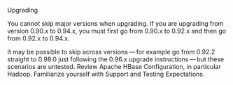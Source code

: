 Upgrading

You cannot skip major versions when upgrading. If you are upgrading from version 0.90.x to 0.94.x, you must first go from 0.90.x to 0.92.x and then go from 0.92.x to 0.94.x.

It may be possible to skip across versions — for example go from 0.92.2 straight to 0.98.0 just following the 0.96.x upgrade instructions — but these scenarios are untested.
Review Apache HBase Configuration, in particular Hadoop. Familiarize yourself with Support and Testing Expectations.